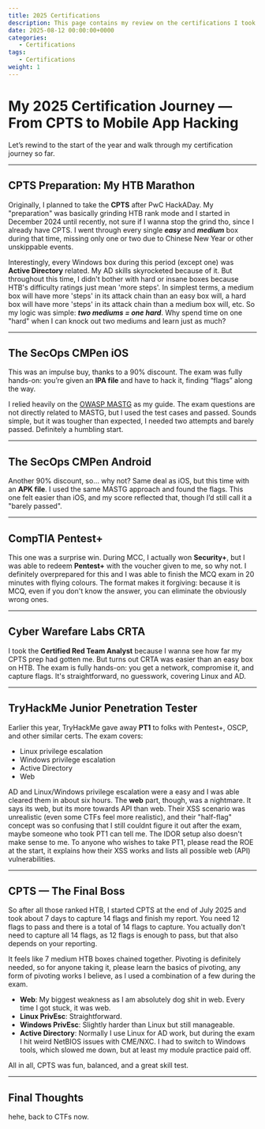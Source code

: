 ```yaml
---
title: 2025 Certifications
description: This page contains my review on the certifications I took this year, including CMPen (iOS & Android), Pentest+, CRTA, PT1 and CPTS.
date: 2025-08-12 00:00:00+0000
categories:
   - Certifications
tags:
   - Certifications
weight: 1     
---
```

# My 2025 Certification Journey — From CPTS to Mobile App Hacking  

Let’s rewind to the start of the year and walk through my certification journey so far. 

---

## **CPTS Preparation: My HTB Marathon**  

Originally, I planned to take the **CPTS** after PwC HackADay. My "preparation" was basically grinding HTB rank mode and I started in December 2024 until recently, not sure if I wanna stop the grind tho, since I already have CPTS. I went through every single ***easy*** and ***medium*** box during that time, missing only one or two due to Chinese New Year or other unskippable events.  

Interestingly, every Windows box during this period (except one) was **Active Directory** related. My AD skills skyrocketed because of it. But throughout this time, I didn't bother with hard or insane boxes because HTB's difficulty ratings just mean 'more steps'. In simplest terms, a medium box will have more 'steps' in its attack chain than an easy box will, a hard box will have more 'steps' in its attack chain than a medium box will, etc. So my logic was simple: ***two mediums = one hard***. Why spend time on one "hard" when I can knock out two mediums and learn just as much?  

---

## **The SecOps CMPen iOS**  

This was an impulse buy, thanks to a 90% discount. The exam was fully hands-on: you’re given an **IPA file** and have to hack it, finding “flags” along the way.  

I relied heavily on the [OWASP MASTG](https://mas.owasp.org/MASTG/) as my guide. The exam questions are not directly related to MASTG, but I used the test cases and passed. Sounds simple, but it was tougher than expected, I needed two attempts and barely passed. Definitely a humbling start.  

---

## **The SecOps CMPen Android**  

Another 90% discount, so… why not? Same deal as iOS, but this time with an **APK file**. I used the same MASTG approach and found the flags. This one felt easier than iOS, and my score reflected that, though I’d still call it a "barely passed".  

---

## **CompTIA Pentest+**  

This one was a surprise win. During MCC, I actually won **Security+**, but I was able to redeem **Pentest+** with the voucher given to me, so why not. I definitely overprepared for this and I was able to  finish the MCQ exam in 20 minutes with flying colours. The format makes it forgiving: because it is MCQ, even if you don't know the answer, you can eliminate the obviously wrong ones.  

---

## **Cyber Warefare Labs CRTA**  

I took the **Certified Red Team Analyst** because I wanna see  how far my CPTS prep had gotten me. But turns out CRTA was easier than an easy box on HTB. The exam is fully hands-on: you get a network, compromise it, and capture flags. It's straightforward, no guesswork, covering Linux and AD. 

---

## **TryHackMe Junior Penetration Tester**  

Earlier this year, TryHackMe gave away **PT1** to folks with Pentest+, OSCP, and other similar certs. The exam covers:  

- Linux privilege escalation  
- Windows privilege escalation  
- Active Directory  
- Web  

AD and Linux/Windows privilege escalation were a easy and I was able cleared them in about six hours. The **web** part, though, was a nightmare. It says its web, but its more towards API than web. Their XSS scenario was unrealistic (even some CTFs feel more realistic), and their "half-flag" concept was so confusing that I still couldnt figure it out after the exam, maybe someone who took PT1 can tell me. The IDOR setup also doesn't make sense to me. To anyone who wishes to take PT1, please read the ROE at the start, it explains how their XSS works and lists all possible web (API) vulnerabilities.  

---

## **CPTS — The Final Boss**  

So after all those ranked HTB, I started CPTS at the end of July 2025 and took about 7 days to capture 14 flags and finish my report. You need 12 flags to pass and there is a total of 14 flags to capture. You actually don't need to capture all 14 flags, as 12 flags is enough to pass, but that also depends on your reporting.

It feels like 7 medium HTB boxes chained together. Pivoting is definitely needed, so for anyone taking it, please learn the basics of pivoting, any form of pivoting works I believe, as I used a combination of a few during the exam.  

- **Web**: My biggest weakness as I am absolutely dog shit in web. Every time I got stuck, it was web.  
- **Linux PrivEsc**: Straightforward.  
- **Windows PrivEsc**: Slightly harder than Linux but still manageable.  
- **Active Directory**: Normally I use Linux for AD work, but during the exam I hit weird NetBIOS issues with CME/NXC. I had to switch to Windows tools, which slowed me down, but at least my module practice paid off.  

All in all, CPTS was fun, balanced, and a great skill test.  

---

## Final Thoughts  

hehe, back to CTFs now.